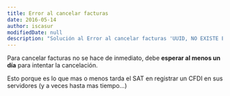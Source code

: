 ```yaml
---
title: Error al cancelar facturas
date: 2016-05-14
author: iscasur
modifiedDate: null
description: "Solución al Error al cancelar facturas 'UUID, NO EXISTE EL UUID…'"
---
```

Para cancelar facturas no se hace de inmediato, debe **esperar al menos un día** para intentar la cancelación.

Esto porque es lo que mas o menos tarda el SAT en registrar un CFDI en sus servidores (y a veces hasta mas tiempo…)